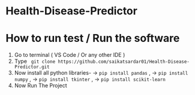 # Health-Disease-Predictor

# How to run test / Run the software

1) Go to terminal ( VS Code / Or any other IDE )
2) Type ``` git clone https://github.com/saikatsardar01/Health-Disease-Predictor.git```
3) Now install all python libraries-
-> ```pip install pandas``` ,
-> ```pip install numpy``` ,
-> ``` pip install tkinter ``` ,
-> ```pip install scikit-learn```
4) Now Run The Project
